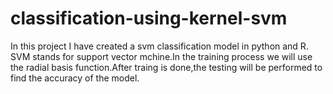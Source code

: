 # classification-using-kernel-svm
In this project I have created a svm classification model in python and R. SVM stands for support vector mchine.In the training process we will use the radial basis function.After traing is done,the testing will be performed to find the accuracy of the model. 
